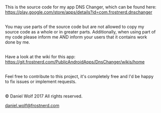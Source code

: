 This is the source code for my app DNS Changer, which can be found here: https://play.google.com/store/apps/details?id=com.frostnerd.dnschanger</br></br>



You may use parts of the source code but are not allowed to copy my source code as a whole or in greater parts. 
Additionally, when using part of my code please inform me AND inform your users that it contains work done by me.</br></br>


Have a look at the wiki for this app: https://git.frostnerd.com/PublicAndroidApps/DnsChanger/wikis/home</br></br>


Feel free to contribute to this project, it's completely free and I'd be happy to fix issues or implement requests.</br></br>


© Daniel Wolf 2017
All rights reserved.</br>



daniel.wolf@frostnerd.com
